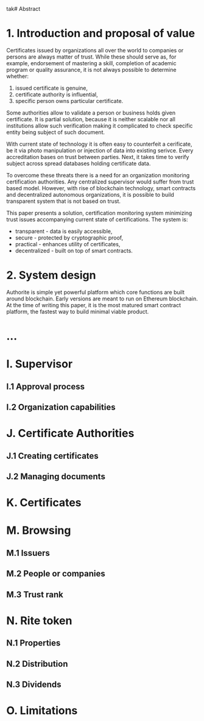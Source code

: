 tak# Abstract

# 1. Introduction and proposal of value

Certificates issued by organizations all over the world to companies or persons are always matter of trust. While these should serve as, for example, endorsement of mastering a skill, completion of academic program or quality assurance, it is not always possible to determine whether:
1. issued certificate is genuine,
2. certificate authority is influential,
3. specific person owns particular certificate.

Some authorities allow to validate a person or business holds given certificate. It is partial solution, because it is neither scalable nor all institutions allow such verification making it complicated to check specific entity being subject of such document.

With current state of technology it is often easy to counterfeit a cerificate, be it via photo manipulation or injection of data into existing serivce. Every accreditation bases on trust between parties. Next, it takes time to verify subject across spread databases holding certificate data.

To overcome these threats there is a need for an organization monitoring certification authorities. Any centralized supervisor would suffer from trust based model. However, with rise of blockchain technology, smart contracts and decentralized autonomous organizations, it is possible to build transparent system that is not based on trust.

This paper presents a solution, certification monitoring system minimizing trust issues accompanying current state of certifications. The system is:
- transparent - data is easily accessible,
- secure - protected by cryptographic proof,
- practical - enhances utility of certificates,
- decentralized - built on top of smart contracts.

# 2. System design

Authorite is simple yet powerful platform which core functions are built around blockchain. Early versions are meant to run on Ethereum blockchain. At the time of writing this paper, it is the most matured smart contract platform, the fastest way to build minimal viable product.

# ...
# I. Supervisor
## I.1 Approval process
## I.2 Organization capabilities
# J. Certificate Authorities
## J.1 Creating certificates
## J.2 Managing documents
# K. Certificates
# M. Browsing
## M.1 Issuers
## M.2 People or companies
## M.3 Trust rank
# N. Rite token
## N.1 Properties
## N.2 Distribution
## N.3 Dividends
# O. Limitations
